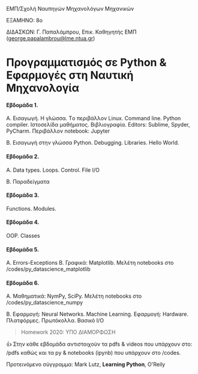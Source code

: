 ΕΜΠ/Σχολή Ναυπηγών Μηχανολόγων Μηχανικών

ΕΞΑΜΗΝΟ: 8ο

ΔΙΔΑΣΚΩΝ: Γ. Παπαλάμπρου, Επικ. Καθηγητής ΕΜΠ (george.papalambrou@lme.ntua.gr)

# Προγραμματισμός σε Python & Εφαρμογές στη Ναυτική Μηχανολογία 


#### Εβδομάδα 1. 

A. Εισαγωγή. Η γλώσσα. Τo περιβάλλον Linux. Command line. Python compiler. Ιστοσελίδα μαθήματος. Βιβλιογραφία. Editors: Sublime, Spyder, PyCharm. Περιβάλλον notebook: Jupyter 

B. Εισαγωγή στην γλώσσα Python. Debugging. Libraries. Hello World.

#### Εβδομάδα 2. 
Α. Data types. Loops. Control. File I/O

Β. Παραδείγματα

#### Εβδομάδα 3. 
Functions. Modules. 

#### Εβδομάδα 4. 
OOP. Classes

#### Εβδομάδα 5. 
A. Errors-Exceptions
B. Γραφικά: Matplotlib. Μελέτη notebooks στο /codes/py_datascience_matplotlib

#### Εβδομάδα 6. 
Α. Μαθηματικά: NymPy, SciPy. Μελέτη notebooks στο /codes/py_datascience_numpy

Β. Εφαρμογή: Neural Networks. Machine Learning. Εφαρμογή: Hardware.  Πλατφόρμες. Πρωτόκολλα. Βασικό Ι/Ο


> Homework 2020: ΥΠΟ ΔΙΑΜΟΡΦΩΣΗ

:+1: Στην κάθε εβδομάδα αντιστοιχούν τα pdfs & videos που υπάρχουν στο: /pdfs καθώς και τα py & notebooks (ipynb) που υπάρχουν στο /codes.

Προτεινόμενο σύγγραμμα: Mark Lutz, **Learning Python**, O'Reily
